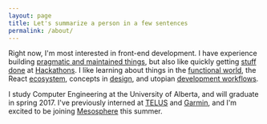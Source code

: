 ```yaml
---
layout: page
title: Let's summarize a person in a few sentences
permalink: /about/
---
```


Right now, I'm most interested in front-end development. 
I have experience building [pragmatic and maintained things](https://github.com/ahoskins/Winston), but also like quickly getting 
[stuff done](https://github.com/ahoskins/Snapper) at [Hackathons](https://github.com/ahoskins/grind).
I like learning about things in the [functional world](http://elm-lang.org/), the React [ecosystem](https://github.com/gaearon/react-transform-boilerplate), concepts in [design](http://www.amazon.com/Design-Everyday-Things-Donald-Norman/dp/1452654123), and utopian [development workflows](http://zachholman.com/talk/move-fast-break-nothing/).
 
I study Computer Engineering at the University of Alberta, and will graduate in spring 2017.  I've previously interned at [TELUS](www.telus.com) and
[Garmin](http://www.garmin.com/en-US), and I'm excited to be joining [Mesosphere](https://mesosphere.com/) this summer.


